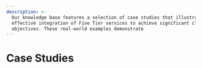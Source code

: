 ```yaml
---
description: >-
  Our knowledge base features a selection of case studies that illustrate the
  effective integration of Five Tier services to achieve significant client
  objectives. These real-world examples demonstrate
---
```


# Case Studies

